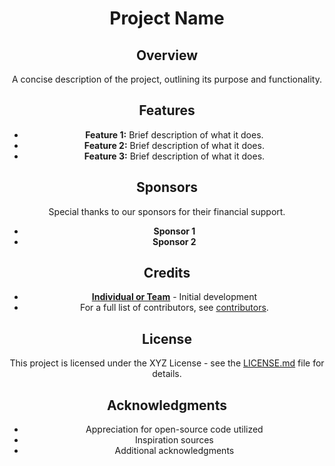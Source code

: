 <div align="center">

# Project Name

## Overview
A concise description of the project, outlining its purpose and functionality.

## Features
- **Feature 1:** Brief description of what it does.
- **Feature 2:** Brief description of what it does.
- **Feature 3:** Brief description of what it does.

## Sponsors
Special thanks to our sponsors for their financial support.
- **Sponsor 1**
- **Sponsor 2**

## Credits
- **[Individual or Team](link-to-profile)** - Initial development
- For a full list of contributors, see [contributors](link-to-contributors).

## License
This project is licensed under the XYZ License - see the [LICENSE.md](LICENSE.md) file for details.

## Acknowledgments
- Appreciation for open-source code utilized
- Inspiration sources
- Additional acknowledgments

</div>
